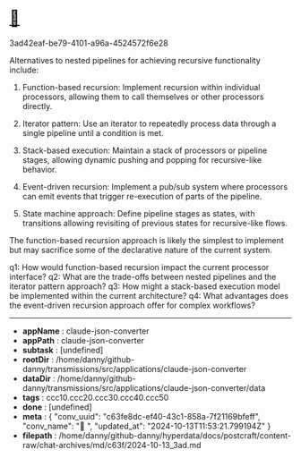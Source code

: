 # [💬 ](https://claude.ai/chat/c63fe8dc-ef40-43c1-858a-7f21169bfeff)

3ad42eaf-be79-4101-a96a-4524572f6e28

 Alternatives to nested pipelines for achieving recursive functionality include:

1. Function-based recursion: Implement recursion within individual processors, allowing them to call themselves or other processors directly.

2. Iterator pattern: Use an iterator to repeatedly process data through a single pipeline until a condition is met.

3. Stack-based execution: Maintain a stack of processors or pipeline stages, allowing dynamic pushing and popping for recursive-like behavior.

4. Event-driven recursion: Implement a pub/sub system where processors can emit events that trigger re-execution of parts of the pipeline.

5. State machine approach: Define pipeline stages as states, with transitions allowing revisiting of previous states for recursive-like flows.

The function-based recursion approach is likely the simplest to implement but may sacrifice some of the declarative nature of the current system.

q1: How would function-based recursion impact the current processor interface?
q2: What are the trade-offs between nested pipelines and the iterator pattern approach?
q3: How might a stack-based execution model be implemented within the current architecture?
q4: What advantages does the event-driven recursion approach offer for complex workflows?

---

* **appName** : claude-json-converter
* **appPath** : claude-json-converter
* **subtask** : [undefined]
* **rootDir** : /home/danny/github-danny/transmissions/src/applications/claude-json-converter
* **dataDir** : /home/danny/github-danny/transmissions/src/applications/claude-json-converter/data
* **tags** : ccc10.ccc20.ccc30.ccc40.ccc50
* **done** : [undefined]
* **meta** : {
  "conv_uuid": "c63fe8dc-ef40-43c1-858a-7f21169bfeff",
  "conv_name": "💬 ",
  "updated_at": "2024-10-13T11:53:21.799194Z"
}
* **filepath** : /home/danny/github-danny/hyperdata/docs/postcraft/content-raw/chat-archives/md/c63f/2024-10-13_3ad.md